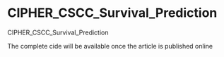 # CIPHER_CSCC_Survival_Prediction
CIPHER_CSCC_Survival_Prediction

The complete cide will be available once the article is published online
